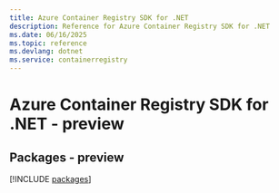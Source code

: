 ```yaml
---
title: Azure Container Registry SDK for .NET
description: Reference for Azure Container Registry SDK for .NET
ms.date: 06/16/2025
ms.topic: reference
ms.devlang: dotnet
ms.service: containerregistry
---
```

# Azure Container Registry SDK for .NET - preview
## Packages - preview
[!INCLUDE [packages](container-registry-index.md)]
